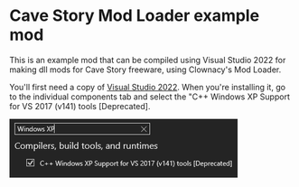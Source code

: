 # Cave Story Mod Loader example mod
This is an example mod that can be compiled using Visual Studio 2022 for making dll mods for Cave Story freeware, using Clownacy's Mod Loader.

You'll first need a copy of [Visual Studio 2022](https://visualstudio.microsoft.com/downloads/). When you're installing it, go to the individual components tab and select the "C++ Windows XP Support for VS 2017 (v141) tools [Deprecated].

![v141 tools](WindowsXPSupport.png)
